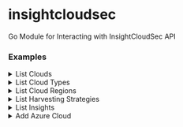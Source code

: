 # insightcloudsec
Go Module for Interacting with InsightCloudSec API

### Examples

<details><summary>List Clouds</summary>

```go
package main

import (
	"fmt"

	"github.com/gstotts/insightcloudsec"
)

func main() {
	// Get a client
	c, err := insightcloudsec.New_Client()
	if err != nil {
		fmt.Println(err)
	}

	clouds, err := c.List_Clouds()
	if err != nil {
		fmt.Println(err)
	}
	for _, cloud := range clouds {
		fmt.Println(cloud.Name)
	}
}
```
</details>
<details><summary>List Cloud Types</summary>

```go
package main

import (
	"fmt"

	"github.com/gstotts/insightcloudsec"
)

func main() {
	// Get a client
	c, err := insightcloudsec.New_Client()
	if err != nil {
		fmt.Println(err)
	}

	types, err := c.List_Cloud_Types()
	if err != nil {
		fmt.Println(err)
	}
	for _, t := range types {
		fmt.Println(t.Name)
	}
}
```
</details>
<details><summary>List Cloud Regions</summary>
	
```go
package main

import (
	"fmt"
	"os"

	"github.com/gstotts/insightcloudsec"
)

func main() {
	// Get a client
	c, err := insightcloudsec.New_Client()
	if err != nil {
		fmt.Println(err)
	}

	clouds, err := c.List_Clouds()
	if err != nil {
		fmt.Println(err)
		os.Exit(1)
	}
	for _, cloud := range clouds.Clouds {
		fmt.Printf("Name: %s\n", cloud.Name)
		regions, _ := c.List_Cloud_Regions(cloud)
		fmt.Println("Regions:")
		for _, region := range regions {
			fmt.Printf("- %s\n", region.Name)
		}
	}
}
```
</details>
<details><summary>List Harvesting Strategies</summary>

```go
package main

import (
	"fmt"
	"os"

	"github.com/gstotts/insightcloudsec"
)

func main() {
	// Get a client
	c, err := insightcloudsec.New_Client()
	if err != nil {
		fmt.Println(err)
	}

	hs, err := c.List_Harvesting_Strategies()
	if err != nil {
		fmt.Println(err)
		os.Exit(1)
	}
	for _, s := range hs {
		fmt.Printf("Name: %s\n", s.Name)
	}
}
```
</details>
<details><summary>List Insights</summary>
	
```go
package main

import (
	"fmt"
	"os"

	"github.com/gstotts/insightcloudsec"
)

func main() {
	// Get a client
	c, err := insightcloudsec.New_Client()
	if err != nil {
		fmt.Println(err)
	}

	insights, err := c.List_Insights()
	if err != nil {
		fmt.Println(err)
		os.Exit(1)
	}
	for _, insight := range insights {
		fmt.Printf("       Name: %s\n", insight.Name)
		fmt.Printf("Description: %s\n\n", insight.Description)
	}
}
```
</details>

<details><summary>Add Azure Cloud</summary>

```go
package main

import (
	"fmt"

	"github.com/gstotts/insightcloudsec"
)

func main() {
	ics, _ := insightcloudsec.New_Client()

	azure_cloud := insightcloudsec.AzureCloudAccount{
		CreationParameters: insightcloudsec.CloudAccountParameters{
			CloudType:      insightcloudsec.AZURE_CLOUD_TYPE,
			AuthType:       insightcloudsec.STANDARD_AUTH,
			Name:           "Azure Test",
			ApiKeyOrCert:   "1111111111111111111111111111",
			TenantID:       "01234567-1234-1234-1234-012345678901",
			SubscriptionID: "01234567-1234-1234-1234-012345678901",
			AppID:          "01234567-1234-1234-1234-012345678901",
		},
	}
	account, err := ics.Add_Azure_Cloud(azure_cloud)
	if err != nil {
		fmt.Println(err)
	}
	fmt.Println(account)
}

```
</details>